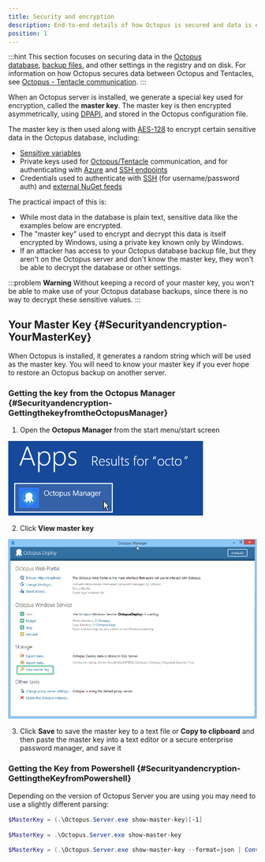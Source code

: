 ```yaml
---
title: Security and encryption
description: End-to-end details of how Octopus is secured and data is encrypted.
position: 1
---
```


:::hint
This section focuses on securing data in the [Octopus database](/docs/administration/octopus-database/index.md), [backup files](/docs/administration/backup-and-restore.md), and other settings in the registry and on disk. For information on how Octopus secures data between Octopus and Tentacles, see [Octopus - Tentacle communication](/docs/reference/octopus-tentacle-communication/index.md).
:::

When an Octopus server is installed, we generate a special key used for encryption, called the **master key**. The master key is then encrypted asymmetrically, using [DPAPI](http://msdn.microsoft.com/en-us/library/ms995355.aspx), and stored in the Octopus configuration file.

The master key is then used along with [AES-128](http://en.wikipedia.org/wiki/Advanced_Encryption_Standard) to encrypt certain sensitive data in the Octopus database, including:

- [Sensitive variables](/docs/deploying-applications/variables/sensitive-variables.md)
- Private keys used for [Octopus/Tentacle](/docs/reference/octopus-tentacle-communication/index.md) communication, and for authenticating with [Azure](/docs/key-concepts/environments/accounts/azure-subscription-account.md) and [SSH endpoints](/docs/deployment-targets/ssh-targets/configuring-ssh-connection.md)
- Credentials used to authenticate with [SSH](/docs/key-concepts/environments/accounts/username-and-password.md) (for username/password auth) and [external NuGet feeds](/docs/packaging-applications/package-repositories/index.md)

The practical impact of this is:

- While most data in the database is plain text, sensitive data like the examples below are encrypted.
- The "master key" used to encrypt and decrypt this data is itself encrypted by Windows, using a private key known only by Windows.
- If an attacker has access to your Octopus database backup file, but they aren't on the Octopus server and don't know the master key, they won't be able to decrypt the database or other settings.

:::problem
**Warning**
Without keeping a record of your master key, you won't be able to make use of your Octopus database backups, since there is no way to decrypt these sensitive values.
:::

## Your Master Key {#Securityandencryption-YourMasterKey}

When Octopus is installed, it generates a random string which will be used as the master key. You will need to know your master key if you ever hope to restore an Octopus backup on another server.

### Getting the key from the Octopus Manager {#Securityandencryption-GettingthekeyfromtheOctopusManager}

1. Open the **Octopus Manager** from the start menu/start screen

![](/docs/images/3048071/3277610.png)

2. Click **View master key**

**![](/docs/images/3048071/3277606.png "width=500")**

3. Click **Save** to save the master key to a text file or **Copy to clipboard** and then paste the master key into a text editor or a secure enterprise password manager, and save it

### Getting the Key from Powershell {#Securityandencryption-GettingtheKeyfromPowershell}

Depending on the version of Octopus Server you are using you may need to use a slightly different parsing:

```powershell Octopus prior to 3.15 stripping extra whitespace
$MasterKey = (.\Octopus.Server.exe show-master-key)[-1]
```

```powershell Octopus 3.15+ using text
$MasterKey = .\Octopus.Server.exe show-master-key
```

```powershell Octopus 3.15+ using JSON (if you're in the mood)
$MasterKey = (.\Octopus.Server.exe show-master-key --format=json | ConvertFrom-Json).MasterKey
```